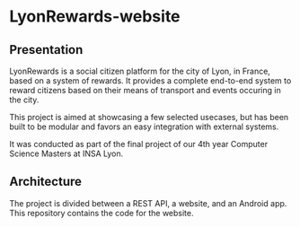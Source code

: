 # LyonRewards-website

## Presentation

LyonRewards is a social citizen platform for the city of Lyon, in France, based on a system of rewards. It provides a complete end-to-end system to reward citizens based on their means of transport and events occuring in the city. 

This project is aimed at showcasing a few selected usecases, but has been built to be modular and favors an easy integration with external systems. 

It was conducted as part of the final project of our 4th year Computer Science Masters at INSA Lyon. 

## Architecture

The project is divided between a REST API, a website, and an Android app. This repository contains the code for the website. 